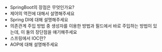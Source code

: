 - SpringBoot의 장점은 무엇인가요?
- 제어의 역전에 대해서 설명해주세요
- Spring DI에 대해 설명해주세요
- 의존관계 주입 방법 중 생성자를 이용한 방법과 필드에서 바로 주입하는 방법이 있는데, 이 둘의 장단점을 얘기해주세요
- 스프링에서 IOC란?
- AOP에 대해 설명해주세요
